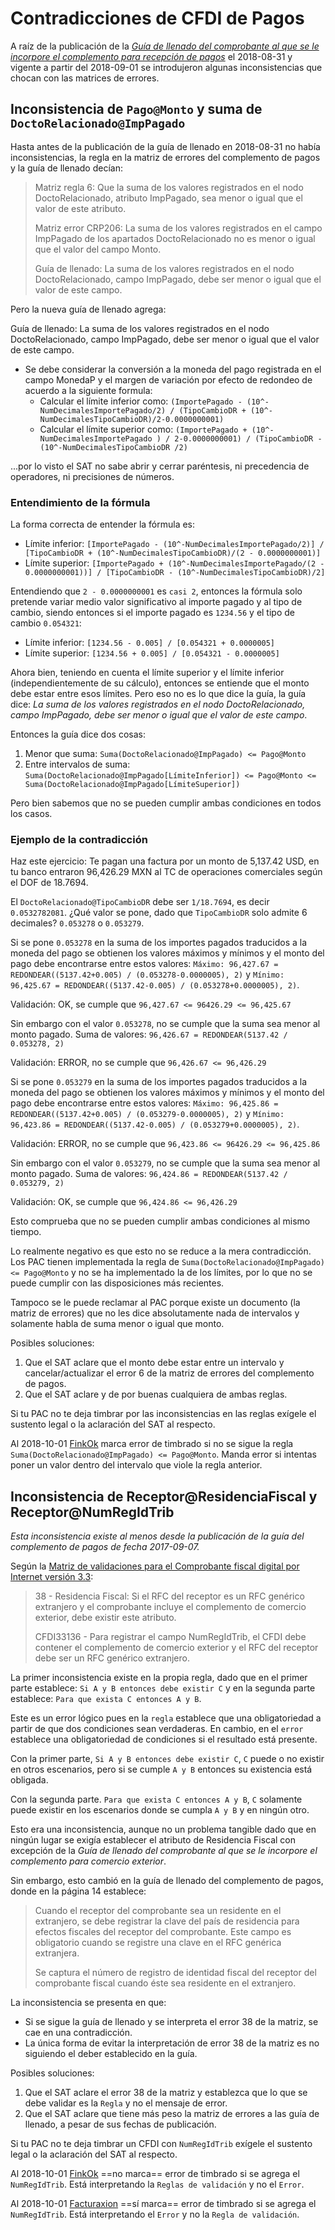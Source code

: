 # Contradicciones de CFDI de Pagos

A raíz de la publicación de la *[Guía de llenado del comprobante al que se le incorpore el complemento para recepción de
pagos](https://www.sat.gob.mx/cs/Satellite?blobcol=urldata&blobkey=id&blobtable=MungoBlobs&blobwhere=1461173382672&ssbinary=true)*
el 2018-08-31 y vigente a partir del 2018-09-01 se introdujeron algunas inconsistencias que chocan con las matrices de errores.

## Inconsistencia de `Pago@Monto` y suma de `DoctoRelacionado@ImpPagado`

Hasta antes de la publicación de la guía de llenado en 2018-08-31 no había inconsistencias, la regla en la
matriz de errores del complemento de pagos y la guía de llenado decían:

> Matriz regla 6: Que la suma de los valores registrados en el nodo DoctoRelacionado, atributo ImpPagado,
> sea menor o igual que el valor de este atributo.
>
> Matriz error CRP206: La suma de los valores registrados en el campo ImpPagado de los apartados DoctoRelacionado
> no es menor o igual que el valor del campo Monto.
>
> Guía de llenado: La suma de los valores registrados en el nodo DoctoRelacionado, campo ImpPagado,
> debe ser menor o igual que el valor de este campo.

Pero la nueva guía de llenado agrega:

Guía de llenado: La suma de los valores registrados en el nodo DoctoRelacionado, campo ImpPagado,
debe ser menor o igual que el valor de este campo.

- Se debe considerar la conversión a la moneda del pago registrada en el campo MonedaP
  y el margen de variación por efecto de redondeo de acuerdo a la siguiente formula:
    - Calcular el límite inferior como:
            `(ImportePagado - (10^-NumDecimalesImportePagado/2) / (TipoCambioDR + (10^-NumDecimalesTipoCambioDR)/2-0.0000000001)`
    - Calcular el límite superior como:
            `(ImportePagado + (10^-NumDecimalesImportePagado ) / 2-0.0000000001) / (TipoCambioDR - (10^-NumDecimalesTipoCambioDR /2)`

...por lo visto el SAT no sabe abrir y cerrar paréntesis, ni precedencia de operadores, ni precisiones de números.

### Entendimiento de la fórmula

La forma correcta de entender la fórmula es:

- Límite inferior: `[ImportePagado - (10^-NumDecimalesImportePagado/2)] / [TipoCambioDR + (10^-NumDecimalesTipoCambioDR)/(2 - 0.0000000001)]`
- Límite superior: `[ImportePagado + (10^-NumDecimalesImportePagado/(2 - 0.0000000001))] / [TipoCambioDR - (10^-NumDecimalesTipoCambioDR)/2]`

Entendiendo que `2 - 0.0000000001` es `casi 2`, entonces la fórmula solo pretende variar medio valor significativo al
importe pagado y al tipo de cambio, siendo entonces si el importe pagado es `1234.56` y el tipo de cambio `0.054321`:

- Límite inferior: `[1234.56 - 0.005] / [0.054321 + 0.0000005]`
- Límite superior: `[1234.56 + 0.005] / [0.054321 - 0.0000005]`

Ahora bien, teniendo en cuenta el límite superior y el límite inferior (independientemente de su cálculo),
entonces se entiende que el monto debe estar entre esos límites. Pero eso no es lo que dice la guía, la guía dice:
*La suma de los valores registrados en el nodo DoctoRelacionado, campo ImpPagado, debe ser menor o igual que el valor de este campo*.

Entonces la guía dice dos cosas:

1. Menor que suma: `Suma(DoctoRelacionado@ImpPagado) <= Pago@Monto`
2. Entre intervalos de suma: `Suma(DoctoRelacionado@ImpPagado[LímiteInferior]) <= Pago@Monto <= Suma(DoctoRelacionado@ImpPagado[LímiteSuperior])`

Pero bien sabemos que no se pueden cumplir ambas condiciones en todos los casos.

### Ejemplo de la contradicción

Haz este ejercicio: Te pagan una factura por un monto de 5,137.42 USD,
en tu banco entraron 96,426.29 MXN al TC de operaciones comerciales según el DOF de 18.7694.

El `DoctoRelacionado@TipoCambioDR` debe ser `1/18.7694`, es decir `0.0532782081`.
¿Qué valor se pone, dado que `TipoCambioDR` solo admite 6 decimales? `0.053278` o `0.053279`.

Si se pone `0.053278` en la suma de los importes pagados traducidos a la moneda del pago
se obtienen los valores máximos y mínimos y el monto del pago debe encontrarse entre estos valores:
`Máximo: 96,427.67 = REDONDEAR((5137.42+0.005) / (0.053278-0.0000005), 2)` y
`Mínimo: 96,425.67 = REDONDEAR((5137.42-0.005) / (0.053278+0.0000005), 2)`.

Validación: OK, se cumple que `96,427.67 <= 96426.29 <= 96,425.67`

Sin embargo con el valor `0.053278`, no se cumple que la suma sea menor al monto pagado.
Suma de valores: `96,426.67 = REDONDEAR(5137.42 / 0.053278, 2)`

Validación: ERROR, no se cumple que `96,426.67 <= 96,426.29`

Si se pone `0.053279` en la suma de los importes pagados traducidos a la moneda del pago
se obtienen los valores máximos y mínimos y el monto del pago debe encontrarse entre estos valores:
`Máximo: 96,425.86 = REDONDEAR((5137.42+0.005) / (0.053279-0.0000005), 2)` y
`Mínimo: 96,423.86 = REDONDEAR((5137.42-0.005) / (0.053279+0.0000005), 2)`.

Validación: ERROR, no se cumple que `96,423.86 <= 96426.29 <= 96,425.86`

Sin embargo con el valor `0.053279`, no se cumple que la suma sea menor al monto pagado.
Suma de valores: `96,424.86 = REDONDEAR(5137.42 / 0.053279, 2)`

Validación: OK, se cumple que `96,424.86 <= 96,426.29`

Esto comprueba que no se pueden cumplir ambas condiciones al mismo tiempo.

Lo realmente negativo es que esto no se reduce a la mera contradicción.
Los PAC tienen implementada la regla de `Suma(DoctoRelacionado@ImpPagado) <= Pago@Monto` y no se ha implementado
la de los límites, por lo que no se puede cumplir con las disposiciones más recientes.

Tampoco se le puede reclamar al PAC porque existe un documento (la matriz de errores) que no les dice absolutamente
nada de intervalos y solamente habla de suma menor o igual que monto.

Posibles soluciones:

1. Que el SAT aclare que el monto debe estar entre un intervalo y cancelar/actualizar el error 6 de la matriz de errores del complemento de pagos.
2. Que el SAT aclare y de por buenas cualquiera de ambas reglas.

Si tu PAC no te deja timbrar por las inconsistencias en las reglas exígele el sustento legal o la aclaración del SAT al respecto.

Al 2018-10-01 [FinkOk](https://www.finkok.com/) marca error de timbrado si no se sigue la regla `Suma(DoctoRelacionado@ImpPagado) <= Pago@Monto`.
Manda error si intentas poner un valor dentro del intervalo que viole la regla anterior.

## Inconsistencia de Receptor@ResidenciaFiscal y Receptor@NumRegIdTrib

*Esta inconsistencia existe al menos desde la publicación de la guía del complemento de pagos de fecha 2017-09-07.*

Según la [Matriz de validaciones para el Comprobante fiscal digital por Internet versión 3.3](https://www.sat.gob.mx/cs/Satellite?blobcol=urldata&blobkey=id&blobtable=MungoBlobs&blobwhere=1461173347927&ssbinary=true):

> 38 - Residencia Fiscal: Si el RFC del receptor es un RFC genérico extranjero y el comprobante incluye el
> complemento de comercio exterior, debe existir este atributo.
>
> CFDI33136 - Para registrar el campo NumRegIdTrib, el CFDI debe contener el complemento de comercio exterior
> y el RFC del receptor debe ser un RFC genérico extranjero.

La primer inconsistencia existe en la propia regla, dado que en el primer parte establece:
`Si A y B entonces debe existir C` y en la segunda parte establece: `Para que exista C entonces A y B`.

Este es un error lógico pues en la `regla` establece que una obligatoriedad a partir de que dos condiciones sean verdaderas.
En cambio, en el `error` establece una obligatoriedad de condiciones si el resultado está presente.

Con la primer parte, `Si A y B entonces debe existir C`, `C` puede o no existir en otros escenarios,
pero si se cumple `A y B` entonces su existencia está obligada.

Con la segunda parte. `Para que exista C entonces A y B`, `C` solamente puede existir en los escenarios donde
se cumpla `A y B` y en ningún otro.

Esto era una inconsistencia, aunque no un problema tangible dado que en ningún lugar se exigía establecer
el atributo de Residencia Fiscal con excepción de la *Guía de llenado del comprobante al que se le incorpore el complemento para comercio exterior*.

Sin embargo, esto cambió en la guía de llenado del complemento de pagos, donde en la página 14 establece:

> Cuando el receptor del comprobante sea un residente en el extranjero, se debe registrar la clave del
> país de residencia para efectos fiscales del receptor del comprobante.
> Este campo es obligatorio cuando se registre una clave en el RFC genérica extranjera.
>
> Se captura el número de registro de identidad fiscal del receptor del comprobante fiscal cuando éste
> sea residente en el extranjero.

La inconsistencia se presenta en que:

- Si se sigue la guía de llenado y se interpreta el error 38 de la matriz, se cae en una contradicción.
- La única forma de evitar la interpretación de error 38 de la matriz es no siguiendo el deber establecido en la guía.

Posibles soluciones:

1. Que el SAT aclare el error 38 de la matriz y establezca que lo que se debe validar es la `Regla` y no el mensaje de error.
2. Que el SAT aclare que tiene más peso la matriz de errores a las guía de llenado, a pesar de sus fechas de publicación.

Si tu PAC no te deja timbrar un CFDI con `NumRegIdTrib` exígele el sustento legal o la aclaración del SAT al respecto.

Al 2018-10-01 [FinkOk](https://www.finkok.com/) ==no marca== error de timbrado si se agrega el `NumRegIdTrib`.
Está interpretando la `Reglas de validación` y no el `Error`.

Al 2018-10-01 [Facturaxion](https://www.facturaxion.com/) ==sí marca== error de timbrado si se agrega el `NumRegIdTrib`.
Está interpretando el `Error` y no la `Regla de validación`.
